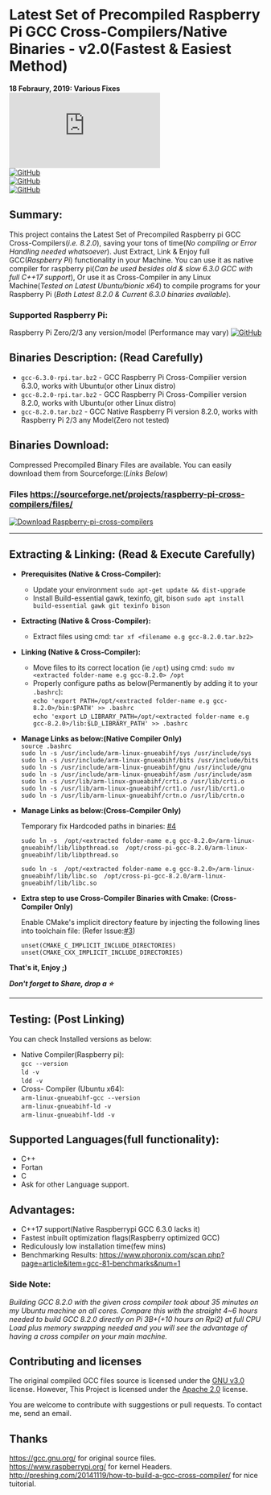 # Latest Set of Precompiled Raspberry Pi GCC Cross-Compilers/Native Binaries - v2.0(Fastest & Easiest Method)
**18 Febraury, 2019: Various Fixes**    
[![Download Raspberry-pi-cross-compilers](https://sourceforge.net/sflogo.php?type=16&group_id=3021982)](https://sourceforge.net/p/raspberry-pi-cross-compilers/)  
[![GitHub](https://img.shields.io/badge/GCC-v8.2.0-orange.svg?style=for-the-badge)](https://github.com/abhiTronix/raspberry-pi-cross-compilers)  
[![GitHub](https://img.shields.io/badge/Platform-Raspberry%20Pi%202%2F3%20%7C%20Linux%20(x32%2Fx64)-yellow.svg?style=for-the-badge)](https://github.com/abhiTronix/raspberry-pi-cross-compilers)  
[![GitHub](https://img.shields.io/badge/FileStatus-Available-green.svg?style=for-the-badge)](https://github.com/abhiTronix/raspberry-pi-cross-compilers)   
  
## Summary:
This project contains the Latest Set of Precompiled Raspberry pi GCC Cross-Compilers(*i.e. 8.2.0*), saving your tons of time(*No compiling or Error Handling needed whatsoever*). Just Extract, Link & Enjoy full GCC(*Raspberry Pi*) functionality in your Machine. You can use it as native compiler for raspberry pi(*Can be used besides old & slow 6.3.0 GCC with full C++17 support*), Or use it as Cross-Compiler in any Linux Machine(*Tested on Latest Ubuntu/bionic x64*) to compile programs for your Raspberry Pi (*Both Latest 8.2.0 & Current 6.3.0 binaries available*).

### Supported Raspberry Pi:
Raspberry Pi Zero/2/3 any version/model (Performance may vary) <t>[![GitHub](https://img.shields.io/badge/Raspberry%20Pi%20Zero-Not%20Tested-red.svg)](https://github.com/abhiTronix/raspberry-pi-cross-compilers) 

## Binaries Description: (Read Carefully)
- `gcc-6.3.0-rpi.tar.bz2` - GCC Raspberry Pi Cross-Compilier version 6.3.0, works with Ubuntu(or other Linux distro)
- `gcc-8.2.0-rpi.tar.bz2` - GCC Raspberry Pi Cross-Compilier version 8.2.0, works with Ubuntu(or other Linux distro)
- `gcc-8.2.0.tar.bz2` - GCC Native Raspberry Pi version 8.2.0, works with Raspberry Pi 2/3 any Model(Zero not tested)

## Binaries Download:
Compressed Precompiled Binary Files are available.
You can easily download them from Sourceforge:(_Links Below_)  
### Files https://sourceforge.net/projects/raspberry-pi-cross-compilers/files/  
[![Download Raspberry-pi-cross-compilers](https://a.fsdn.com/con/app/sf-download-button)](https://sourceforge.net/projects/raspberry-pi-cross-compilers/files/latest/download)

---

## Extracting & Linking: (Read & Execute Carefully)
* **Prerequisites (Native & Cross-Compiler):**
   * Update your environment `sudo apt-get update && dist-upgrade`
   * Install Build-essential gawk, texinfo, git, bison `sudo apt install build-essential gawk git texinfo bison`

* **Extracting  (Native & Cross-Compiler):**
   * Extract files using cmd: `tar xf <filename e.g gcc-8.2.0.tar.bz2>`

* **Linking  (Native & Cross-Compiler):**
  * Move files to its correct location (ie `/opt`) using cmd: `sudo mv <extracted folder-name e.g gcc-8.2.0> /opt`
  * Properly configure paths as below(Permanently by adding it to your `.bashrc`):  
    `echo 'export PATH=/opt/<extracted folder-name e.g gcc-8.2.0>/bin:$PATH' >> .bashrc`  
    `echo 'export LD_LIBRARY_PATH=/opt/<extracted folder-name e.g gcc-8.2.0>/lib:$LD_LIBRARY_PATH' >> .bashrc`  

 * **Manage Links as below:(Native Compiler Only)**  
   `source .bashrc`   
   `sudo ln -s /usr/include/arm-linux-gnueabihf/sys /usr/include/sys`   
   `sudo ln -s /usr/include/arm-linux-gnueabihf/bits /usr/include/bits`   
   `sudo ln -s /usr/include/arm-linux-gnueabihf/gnu /usr/include/gnu`   
   `sudo ln -s /usr/include/arm-linux-gnueabihf/asm /usr/include/asm`   
   `sudo ln -s /usr/lib/arm-linux-gnueabihf/crti.o /usr/lib/crti.o`   
   `sudo ln -s /usr/lib/arm-linux-gnueabihf/crt1.o /usr/lib/crt1.o`   
   `sudo ln -s /usr/lib/arm-linux-gnueabihf/crtn.o /usr/lib/crtn.o` 
 
* **Manage Links as below:(Cross-Compiler Only)**

   Temporary fix Hardcoded paths in binaries: [#4](https://github.com/abhiTronix/raspberry-pi-cross-compilers/issues/4#issue-403285170)

   ```
   sudo ln -s  /opt/<extracted folder-name e.g gcc-8.2.0>/arm-linux-gnueabihf/lib/libpthread.so  /opt/cross-pi-gcc-8.2.0/arm-linux-gnueabihf/lib/libpthread.so
   
   sudo ln -s  /opt/<extracted folder-name e.g gcc-8.2.0>/arm-linux-gnueabihf/lib/libc.so  /opt/cross-pi-gcc-8.2.0/arm-linux-gnueabihf/lib/libc.so
   ```
 
* **Extra step to use Cross-Compiler Binaries with Cmake: (Cross-Compiler Only)** 


   Enable CMake's implicit directory feature by injecting the following lines into toolchain file: (Refer Issue:[#3](https://github.com/abhiTronix/raspberry-pi-cross-compilers/issues/3#issuecomment-453117354)) 
     ```
     unset(CMAKE_C_IMPLICIT_INCLUDE_DIRECTORIES)
     unset(CMAKE_CXX_IMPLICIT_INCLUDE_DIRECTORIES)
     ```
 
**That's it, Enjoy ;)**  

***Don't forget to Share, drop a :star:***

---

 ## Testing: (Post Linking)
 You can check Installed versions as below:
 * Native Compiler(Raspberry pi):  
   `gcc --version`  
   `ld -v`  
   `ldd -v`  
 * Cross- Compiler (Ubuntu x64):  
   `arm-linux-gnueabihf-gcc --version`  
   `arm-linux-gnueabihf-ld -v`  
   `arm-linux-gnueabihf-ldd -v`  
 
## Supported Languages(full functionality):
- C++
- Fortan
- C
- Ask for other Language support.

## Advantages:
- C++17 support(Native Raspberrypi GCC 6.3.0 lacks it)
- Fastest inbuilt optimization flags(Raspberry optimized GCC)
- Rediculously low installation time(few mins)
- Benchmarking Results: https://www.phoronix.com/scan.php?page=article&item=gcc-81-benchmarks&num=1

### Side Note: 
*Building GCC 8.2.0 with the given cross compiler took about 35 minutes on my Ubuntu machine on all cores. Compare this with the straight 4~6 hours needed to build GCC 8.2.0 directly on Pi 3B+(+10 hours on Rpi2) at full CPU Load plus memory swapping needed and you will see the advantage of having a cross compiler on your main machine.*

## Contributing and licenses
The original compiled GCC files source is licensed under the [GNU v3.0](https://www.gnu.org/licenses/gpl-3.0.en.html) license. However, This Project is licensed under the [Apache 2.0](https://github.com/abhiTronix/raspberry-pi-cross-compilers/blob/master/LICENSE) license.

You are welcome to contribute with suggestions or pull requests. To contact me, send an email.
 
## Thanks
https://gcc.gnu.org/ for original source files.   
https://www.raspberrypi.org/ for kernel Headers.   
http://preshing.com/20141119/how-to-build-a-gcc-cross-compiler/ for nice tuitorial.   
